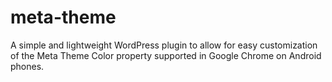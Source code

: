# meta-theme

A simple and lightweight WordPress plugin to allow for easy customization of the Meta Theme Color property supported in Google Chrome on Android phones.
